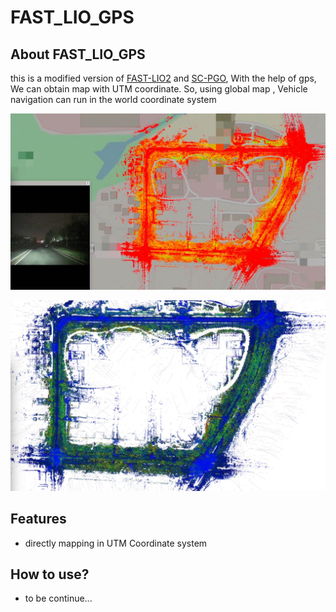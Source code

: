 # FAST_LIO_GPS


## About FAST_LIO_GPS
this is a  modified version of  [FAST-LIO2](https://github.com/hku-mars/FAST_LIO) and [SC-PGO](https://github.com/gisbi-kim/SC-A-LOAM),  With the help of gps, We can  obtain map with UTM coordinate. So, using global map , Vehicle navigation can run in the world coordinate system



![avatar](./docs/live_map.jpg)

![avatar](./docs/map.png)

## Features
-  directly mapping in UTM Coordinate system

## How to use?
-  
    to be continue...




